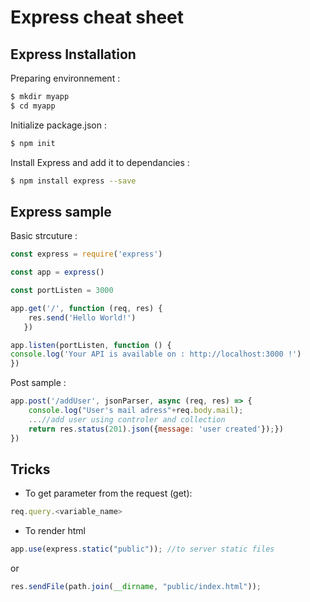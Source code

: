 # Express cheat sheet

## Express Installation
Preparing environnement :
```bash
$ mkdir myapp
$ cd myapp
```
Initialize package.json :
```bash
$ npm init
```
Install Express and add it to dependancies :
```bash
$ npm install express --save
```

## Express sample
Basic strcuture :
```js
const express = require('express')

const app = express()

const portListen = 3000

app.get('/', function (req, res) {
    res.send('Hello World!')
   })

app.listen(portListen, function () {
console.log('Your API is available on : http://localhost:3000 !')
})
```
Post sample :
```js
app.post('/addUser', jsonParser, async (req, res) => {
    console.log("User's mail adress"+req.body.mail);
    ...//add user using controler and collection
    return res.status(201).json({message: 'user created'});})
})
```
## Tricks
- To get parameter from the request (get):
```js
req.query.<variable_name>
```
- To render html
```js 
app.use(express.static("public")); //to server static files
```
or
```js
res.sendFile(path.join(__dirname, "public/index.html"));
```
